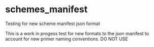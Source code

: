 # schemes_manifest
Testing for new scheme manifest json format

This is a work in progess test for new formats to the json manifest to account for new primer naming conventions. DO NOT USE
